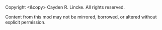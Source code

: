 Copyright <&copy> Cayden R. Lincke. All rights reserved.

Content from this mod may not be mirrored, borrowed, or altered without explicit permission.
